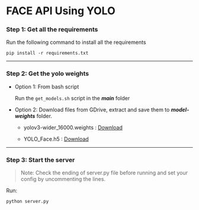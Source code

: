 # FACE API Using YOLO 

### Step 1: Get all the requirements

Run the following command to install all the requirements

    pip install -r requirements.txt

---

### Step 2: Get the yolo weights

- Option 1: From bash script

    Run the `get_models.sh` script in the _**main**_ folder


- Option 2: Download files from GDrive, extract and save them to _**model-weights**_ folder.
    
    - yolov3-wider_16000.weights : [Download](https://drive.google.com/file/d/1xo_G2GK8Y7DuriRT8RYk9FzxCVjS3ZkO/view?usp=sharing)

    - YOLO_Face.h5 : [Download](https://docs.google.com/uc?export=download&id=1a_pbXPYNj7_Gi6OxUqNo_T23Dt_9CzOV)

---

### Step 3: Start the server

>Note: Check the ending of server.py file before running and set your config by uncommenting the lines.

Run:

    python server.py 


